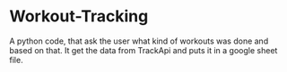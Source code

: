 # Workout-Tracking

A python code, that ask the user what kind of workouts was done and based on that. It get the data from TrackApi and puts it in a google sheet file.
